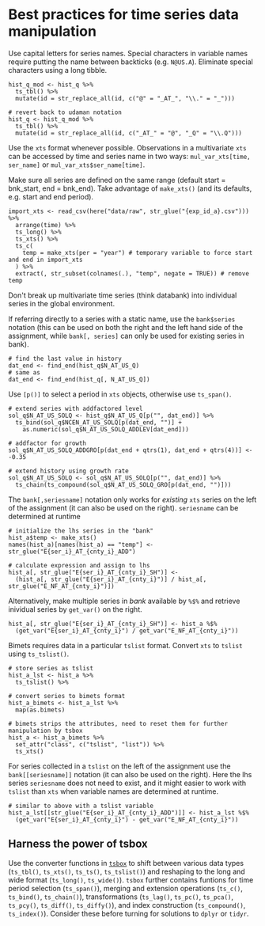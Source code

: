 # Best practices for time series data manipulation


Use capital letters for series names. Special characters in variable names require putting the name between backticks (e.g. `N@US.A`). 
Eliminate special characters using a long tibble.
```
hist_q_mod <- hist_q %>%
  ts_tbl() %>%
  mutate(id = str_replace_all(id, c("@" = "_AT_", "\\." = "_")))
  
# revert back to udaman notation
hist_q <- hist_q_mod %>%
  ts_tbl() %>%
  mutate(id = str_replace_all(id, c("_AT_" = "@", "_Q" = "\\.Q")))
```

Use the `xts` format whenever possible. Observations in a multivariate `xts` can be accessed by time and series name in two ways: `mul_var_xts[time, ser_name]` or `mul_var_xts$ser_name[time]`.  

Make sure all series are defined on the same range (default start = bnk_start, end = bnk_end). Take advantage of `make_xts()` (and its defaults, e.g. start and end period).  
```
import_xts <- read_csv(here("data/raw", str_glue("{exp_id_a}.csv"))) %>%
  arrange(time) %>%
  ts_long() %>%
  ts_xts() %>%
  ts_c(
    temp = make_xts(per = "year") # temporary variable to force start and end in import_xts
  ) %>%
  extract(, str_subset(colnames(.), "temp", negate = TRUE)) # remove temp
```

Don't break up multivariate time series (think databank) into individual series in the global environment. 

If referring directly to a series with a static name, use the `bank$series` notation (this can be used on both the right and the left hand side of the assignment, while `bank[, series]` can only be used for existing series in bank).  
```
# find the last value in history
dat_end <- find_end(hist_q$N_AT_US_Q)
# same as
dat_end <- find_end(hist_q[, N_AT_US_Q])
```

Use `[p()]` to select a period in `xts` objects, otherwise use `ts_span()`.
```
# extend series with addfactored level
sol_q$N_AT_US_SOLQ <- hist_q$N_AT_US_Q[p("", dat_end)] %>%
  ts_bind(sol_q$NCEN_AT_US_SOLQ[p(dat_end, "")] +
    as.numeric(sol_q$N_AT_US_SOLQ_ADDLEV[dat_end]))
    
# addfactor for growth
sol_q$N_AT_US_SOLQ_ADDGRO[p(dat_end + qtrs(1), dat_end + qtrs(4))] <- -0.35

# extend history using growth rate
sol_q$N_AT_US_SOLQ <- sol_q$N_AT_US_SOLQ[p("", dat_end)] %>%
  ts_chain(ts_compound(sol_q$N_AT_US_SOLQ_GRO[p(dat_end, "")]))
```

The `bank[,seriesname]` notation only works for *existing* `xts` series on the left of the assignment (it can also be used on the right). `seriesname` can be determined at runtime
```
# initialize the lhs series in the "bank"
hist_a$temp <- make_xts()
names(hist_a)[names(hist_a) == "temp"] <- str_glue("E{ser_i}_AT_{cnty_i}_ADD")

# calculate expression and assign to lhs
hist_a[, str_glue("E{ser_i}_AT_{cnty_i}_SH")] <- 
  (hist_a[, str_glue("E{ser_i}_AT_{cnty_i}")] / hist_a[, str_glue("E_NF_AT_{cnty_i}")])
```

Alternatively, make multiple series in *bank* available by `%$%` and retrieve inividual series by `get_var()` on the right.
```
hist_a[, str_glue("E{ser_i}_AT_{cnty_i}_SH")] <- hist_a %$%
  (get_var("E{ser_i}_AT_{cnty_i}") / get_var("E_NF_AT_{cnty_i}"))
```

Bimets requires data in a particular `tslist` format. Convert `xts` to `tslist` using `ts_tslist()`.  
```
# store series as tslist
hist_a_lst <- hist_a %>% 
  ts_tslist() %>% 

# convert series to bimets format
hist_a_bimets <- hist_a_lst %>%
  map(as.bimets)

# bimets strips the attributes, need to reset them for further manipulation by tsbox
hist_a <- hist_a_bimets %>% 
  set_attr("class", c("tslist", "list")) %>% 
  ts_xts()
```

For series collected in a `tslist` on the left of the assignment use the `bank[[seriesname]]` notation (it can also be used on the right). Here the lhs series `seriesname` does not need to exist, and it might easier to work with `tslist` than `xts` when variable names are determined at runtime. 
```
# similar to above with a tslist variable
hist_a_lst[[str_glue("E{ser_i}_AT_{cnty_i}_ADD")]] <- hist_a_lst %$%
  (get_var("E{ser_i}_AT_{cnty_i}") - get_var("E_NF_AT_{cnty_i}"))
```

## Harness the power of tsbox

Use the converter functions in [`tsbox`](https://www.tsbox.help/reference/index.html) to shift between various data types (`ts_tbl()`, `ts_xts()`, `ts_ts()`, `ts_tslist()`) and reshaping to the long and wide format (`ts_long()`, `ts_wide()`). `tsbox` further contains funtions for time period selection (`ts_span()`), merging and extension operations (`ts_c()`, `ts_bind()`, `ts_chain()`), transformations (`ts_lag()`, `ts_pc()`, `ts_pca()`, `ts_pcy()`, `ts_diff()`, `ts_diffy()`), and index construction (`ts_compound()`, `ts_index()`). Consider these before turning for solutions to `dplyr` or `tidyr`.
